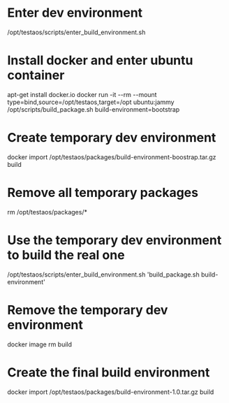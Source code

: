 # Enter dev environment
/opt/testaos/scripts/enter_build_environment.sh

# Install docker and enter ubuntu container
apt-get install docker.io
docker run -it --rm --mount type=bind,source=/opt/testaos,target=/opt ubuntu:jammy /opt/scripts/build_package.sh build-environment=bootstrap

# Create temporary dev environment
docker import /opt/testaos/packages/build-environment-boostrap.tar.gz build

# Remove all temporary packages
rm /opt/testaos/packages/*

# Use the temporary dev environment to build the real one
/opt/testaos/scripts/enter_build_environment.sh 'build_package.sh build-environment'

# Remove the temporary dev environment
docker image rm build

# Create the final build environment
docker import /opt/testaos/packages/build-environment-1.0.tar.gz build
